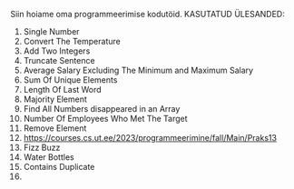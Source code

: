 Siin hoiame oma programmeerimise kodutöid.
KASUTATUD ÜLESANDED:
1. Single Number
2. Convert The Temperature
3. Add Two Integers
4. Truncate Sentence
5. Average Salary Excluding The Minimum and Maximum Salary
6. Sum Of Unique Elements
7. Length Of Last Word
8. Majority Element
9. Find All Numbers disappeared in an Array
10. Number Of Employees Who Met The Target
11. Remove Element
12. https://courses.cs.ut.ee/2023/programmeerimine/fall/Main/Praks13
13. Fizz Buzz
14. Water Bottles
15. Contains Duplicate
16.
